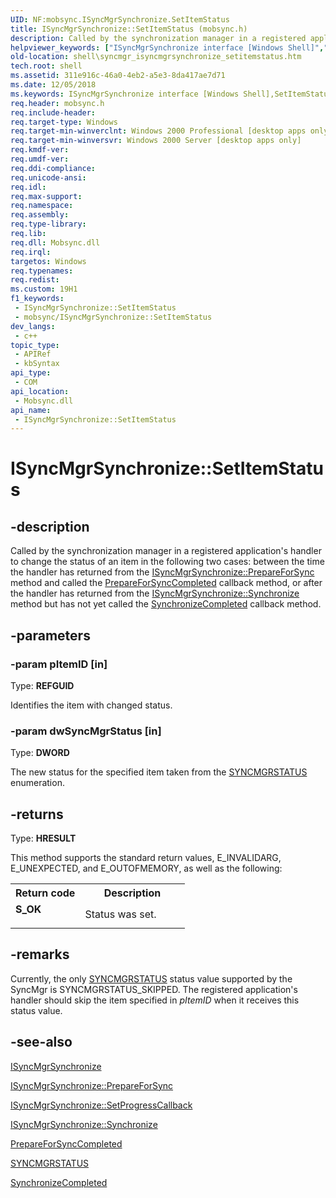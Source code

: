 ```yaml
---
UID: NF:mobsync.ISyncMgrSynchronize.SetItemStatus
title: ISyncMgrSynchronize::SetItemStatus (mobsync.h)
description: Called by the synchronization manager in a registered application's handler to change the status of an item in the following two cases:\_between the time the handler has returned from the ISyncMgrSynchronize::PrepareForSync method and called the PrepareForSyncCompleted callback method, or after the handler has returned from the ISyncMgrSynchronize::Synchronize method but has not yet called the SynchronizeCompleted callback method.
helpviewer_keywords: ["ISyncMgrSynchronize interface [Windows Shell]","SetItemStatus method","ISyncMgrSynchronize.SetItemStatus","ISyncMgrSynchronize::SetItemStatus","SetItemStatus","SetItemStatus method [Windows Shell]","SetItemStatus method [Windows Shell]","ISyncMgrSynchronize interface","mobsync/ISyncMgrSynchronize::SetItemStatus","shell.syncmgr_isyncmgrsynchronize_setitemstatus","syncmgr.isyncmgrsynchronize_setitemstatus"]
old-location: shell\syncmgr_isyncmgrsynchronize_setitemstatus.htm
tech.root: shell
ms.assetid: 311e916c-46a0-4eb2-a5e3-8da417ae7d71
ms.date: 12/05/2018
ms.keywords: ISyncMgrSynchronize interface [Windows Shell],SetItemStatus method, ISyncMgrSynchronize.SetItemStatus, ISyncMgrSynchronize::SetItemStatus, SetItemStatus, SetItemStatus method [Windows Shell], SetItemStatus method [Windows Shell],ISyncMgrSynchronize interface, mobsync/ISyncMgrSynchronize::SetItemStatus, shell.syncmgr_isyncmgrsynchronize_setitemstatus, syncmgr.isyncmgrsynchronize_setitemstatus
req.header: mobsync.h
req.include-header: 
req.target-type: Windows
req.target-min-winverclnt: Windows 2000 Professional [desktop apps only]
req.target-min-winversvr: Windows 2000 Server [desktop apps only]
req.kmdf-ver: 
req.umdf-ver: 
req.ddi-compliance: 
req.unicode-ansi: 
req.idl: 
req.max-support: 
req.namespace: 
req.assembly: 
req.type-library: 
req.lib: 
req.dll: Mobsync.dll
req.irql: 
targetos: Windows
req.typenames: 
req.redist: 
ms.custom: 19H1
f1_keywords:
 - ISyncMgrSynchronize::SetItemStatus
 - mobsync/ISyncMgrSynchronize::SetItemStatus
dev_langs:
 - c++
topic_type:
 - APIRef
 - kbSyntax
api_type:
 - COM
api_location:
 - Mobsync.dll
api_name:
 - ISyncMgrSynchronize::SetItemStatus
---
```


# ISyncMgrSynchronize::SetItemStatus


## -description

Called by the synchronization manager in a registered application's handler to change the status of an item in the following two cases: between the time the handler has returned from the <a href="/windows/desktop/api/mobsync/nf-mobsync-isyncmgrsynchronize-prepareforsync">ISyncMgrSynchronize::PrepareForSync</a> method and called the 
<a href="/windows/desktop/api/mobsync/nf-mobsync-isyncmgrsynchronizecallback-prepareforsynccompleted">PrepareForSyncCompleted</a> callback method, or after the handler has returned from the <a href="/windows/desktop/api/mobsync/nf-mobsync-isyncmgrsynchronize-synchronize">ISyncMgrSynchronize::Synchronize</a> method but has not yet called the <a href="/windows/desktop/api/mobsync/nf-mobsync-isyncmgrsynchronizecallback-synchronizecompleted">SynchronizeCompleted</a> callback method.

## -parameters

### -param pItemID [in]

Type: <b>REFGUID</b>

Identifies the item with changed status.

### -param dwSyncMgrStatus [in]

Type: <b>DWORD</b>

The new status for the specified item taken from the 
<a href="/windows/desktop/api/mobsync/ne-mobsync-syncmgrstatus">SYNCMGRSTATUS</a> enumeration.

## -returns

Type: <b>HRESULT</b>

This method supports the standard return values, E_INVALIDARG, E_UNEXPECTED, and E_OUTOFMEMORY, as well as the following:

<table>
<tr>
<th>Return code</th>
<th>Description</th>
</tr>
<tr>
<td width="40%">
<dl>
<dt><b>S_OK</b></dt>
</dl>
</td>
<td width="60%">
Status was set.

</td>
</tr>
</table>

## -remarks

Currently, the only <a href="/windows/desktop/api/mobsync/ne-mobsync-syncmgrstatus">SYNCMGRSTATUS</a> status value supported by the SyncMgr is SYNCMGRSTATUS_SKIPPED. The registered application's handler should skip the item specified in <i>pItemID</i> when it receives this status value.

## -see-also

<a href="/windows/desktop/api/mobsync/nn-mobsync-isyncmgrsynchronize">ISyncMgrSynchronize</a>



<a href="/windows/desktop/api/mobsync/nf-mobsync-isyncmgrsynchronize-prepareforsync">ISyncMgrSynchronize::PrepareForSync</a>



<a href="/windows/desktop/api/mobsync/nf-mobsync-isyncmgrsynchronize-setprogresscallback">ISyncMgrSynchronize::SetProgressCallback</a>



<a href="/windows/desktop/api/mobsync/nf-mobsync-isyncmgrsynchronize-synchronize">ISyncMgrSynchronize::Synchronize</a>



<a href="/windows/desktop/api/mobsync/nf-mobsync-isyncmgrsynchronizecallback-prepareforsynccompleted">PrepareForSyncCompleted</a>



<a href="/windows/desktop/api/mobsync/ne-mobsync-syncmgrstatus">SYNCMGRSTATUS</a>



<a href="/windows/desktop/api/mobsync/nf-mobsync-isyncmgrsynchronizecallback-synchronizecompleted">SynchronizeCompleted</a>

